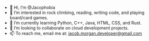 - 👋 Hi, I’m @Jacophobia
- 👀 I’m interested in rock climbing, reading, writing code, and playing board/card games.
- 🌱 I’m currently learning Python, C++, Java, HTML, CSS, and Rust.
- 💞️ I’m looking to collaborate on cloud development projects.
- 📫 To reach me, email me at: jacob.morgan.developer@gmail.com

<!---
Jacophobia/Jacophobia is a ✨ special ✨ repository because its `README.md` (this file) appears on your GitHub profile.
You can click the Preview link to take a look at your changes.
--->

